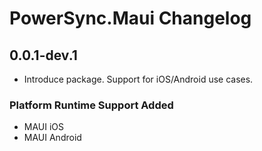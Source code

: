# PowerSync.Maui Changelog

## 0.0.1-dev.1

- Introduce package. Support for iOS/Android use cases.

### Platform Runtime Support Added
* MAUI iOS
* MAUI Android